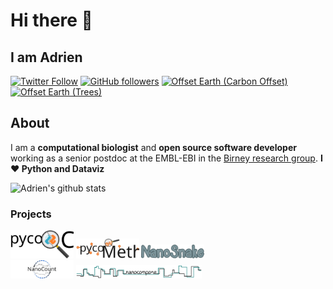 # Hi there 👋

## I am Adrien

[![Twitter Follow](https://img.shields.io/twitter/follow/AdrienLeger2?label=Twitter&style=social)](https://twitter.com/AdrienLeger2)
[![GitHub followers](https://img.shields.io/github/followers/a-slide?label=Github&style=social)](https://github.com/a-slide)
[![Offset Earth (Carbon Offset)](https://img.shields.io/offset-earth/carbon/thebruneauleger?style=social)](https://ecologi.com/thebruneauleger)
[![Offset Earth (Trees)](https://img.shields.io/offset-earth/trees/thebruneauleger?style=social)](https://ecologi.com/thebruneauleger)

## About

I am a **computational biologist** and **open source software developer** working as a senior postdoc at the EMBL-EBI in the [Birney research group](https://www.ebi.ac.uk/research/birney). **I ❤️ Python and Dataviz**

![Adrien's github stats](https://github-readme-stats.vercel.app/api?username=a-slide&show_icons=true)

### Projects

<p>
  <code><img width="20%" src="https://raw.githubusercontent.com/a-slide/a-slide/master/Pictures/pycoQC.svg"></code>
  <code><img width="20%" src="https://raw.githubusercontent.com/a-slide/a-slide/master/Pictures/pycoMeth.svg"></code>
  <code><img width="20%" src="https://raw.githubusercontent.com/a-slide/a-slide/master/Pictures/NanoSnake.svg"></code>
  <br />
  <code><img width="20%" src="https://raw.githubusercontent.com/a-slide/a-slide/master/Pictures/NanoCount.svg"></code>
  <code><img width="40%" src="https://raw.githubusercontent.com/a-slide/a-slide/master/Pictures/Nanocompore.svg"></code>
</p>
